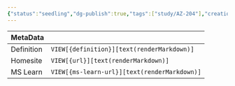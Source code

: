 ```yaml
---
{"status":"seedling","dg-publish":true,"tags":["study/AZ-204"],"creation_date":"2024-05-04 17:42","definition":"undefined","ms-learn-url":"undefined","url":"undefined","permalink":"/study/azure-data-connections/","dgPassFrontmatter":true}
---
```



| MetaData   |                                              |
| ---------- | -------------------------------------------- |
| Definition | `VIEW[{definition}][text(renderMarkdown)]`   |
| Homesite   | `VIEW[{url}][text(renderMarkdown)]`          |
| MS Learn   | `VIEW[{ms-learn-url}][text(renderMarkdown)]` |
